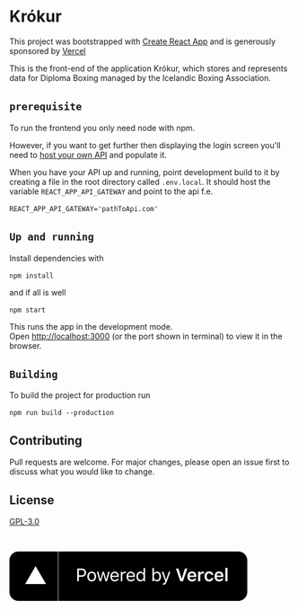 # Krókur 


This project was bootstrapped with [Create React App](https://github.com/facebook/create-react-app) and is generously sponsored by [Vercel](https://vercel.com?utm_source=krokur&utm_campaign=oss)

This is the front-end of the application Krókur, which stores and represents data for Diploma Boxing managed by the Icelandic Boxing Association.

## `prerequisite`
To run the frontend you only need node with npm.

However, if you want to get further then displaying the login screen you'll need to [host your own API](https://github.com/hnefaleikasamband/krokur-api) and populate it.

When you have your API up and running, point development build to it by creating a file in the root directory called `.env.local`. It should host the variable `REACT_APP_API_GATEWAY` and point to the api f.e.

```
REACT_APP_API_GATEWAY='pathToApi.com'
```

## `Up and running`

Install dependencies with
```
npm install
```

and if all is well

```
npm start
```

This runs the app in the development mode.<br>
Open [http://localhost:3000](http://localhost:3000) (or the port shown in terminal) to view it in the browser.


## `Building`

To build the project for production run 
```
npm run build --production
```

## Contributing
Pull requests are welcome. For major changes, please open an issue first to discuss what you would like to change.


## License
[GPL-3.0](https://github.com/hnefaleikasamband/krokur-web/blob/master/LICENSE)

<br>

![Powered by Vercel](src/assets/powered-by-vercel.svg?raw=true "Powered by Vercel")